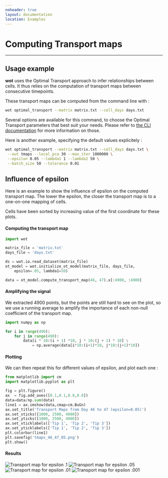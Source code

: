 ```yaml
---
noheader: true
layout: documentation
location: Examples
---
```


# Computing Transport maps
--------------------------

## Usage example ##

**wot** uses the Optimal Transport approach to infer relationships between cells.
It thus relies on the computation of transport maps between consecutive timepoints.

These transport maps can be computed from the command line with :

```sh
wot optimal_transport --matrix matrix.txt --cell_days days.txt
```

Several options are available for this command, to choose the Optimal Transport parameters
that best suit your needs. Please refer to [the CLI documentation]({{site.baseurl}}/cli_documentation#transport-maps)
for more information on those.

Here is another example, specifying the default values explicitely :

```sh
wot optimal_transport --matrix matrix.txt --cell_days days.txt \
 --out tmaps --local_pca 30 --max_iter 1000000 \
 --epsilon 0.05 --lambda1 1 --lambda2 50 \
 --batch_size 50 --tolerance 0.01
```

## Influence of epsilon ##

Here is an example to show the influence of epsilon on the computed
transport map. The lower the epsilon, the closer the transport map is
to a one-on-one mapping of cells.

Cells have been sorted by increasing value of the first coordinate for these plots.

#### Computing the transport map ####

```python
import wot

matrix_file = 'matrix.txt'
days_file = 'days.txt'

ds = wot.io.read_dataset(matrix_file)
ot_model = wot.initialize_ot_model(matrix_file, days_file,
    epsilon=.05, lambda1=50)

data = ot_model.compute_transport_map(46, 47).x[:4900, :4900]
```

#### Amplifying the signal ####

We extracted 4900 points, but the points are still hard to see on the plot,
so we use a running average to amplify the importance of each non-null
coefficient of the transport map.

```python
import numpy as np

for i in range(490):
    for j in range(490):
        data[i * 10:(i + 1) *10, j * 10:(j + 1) * 10] \
            = np.average(data[i*10:(i+1)*10, j*10:(j+1)*10])
```

#### Plotting ####

We can then repeat this for different values of epsilon, and plot each one :

```python
from matplotlib import cm
import matplotlib.pyplot as plt

fig = plt.figure()
ax  = fig.add_axes([0.1,0.1,0.8,0.8])
data=data/np.sum(data)
line1 = ax.imshow(data,cmap=cm.BuGn)
ax.set_title('Transport Maps from Day 46 to 47 (epsilon=0.05)')
ax.set_xticks([1000, 2500, 4000])
ax.set_yticks([1000, 2500, 4000])
ax.set_xticklabels(['Tip 1', 'Tip 2', 'Tip 3'])
ax.set_yticklabels(['Tip 1', 'Tip 2', 'Tip 3'])
plt.colorbar(line1)
plt.savefig('tmaps_46_47_05.png')
plt.show()
```

#### Results  ####

![Transport map for epsilon .1  ]({{site.baseurl}}/images/tmaps_46_47_1.png)
![Transport map for epsilon .05 ]({{site.baseurl}}/images/tmaps_46_47_05.png)
![Transport map for epsilon .01 ]({{site.baseurl}}/images/tmaps_46_47_01.png)
![Transport map for epsilon .001]({{site.baseurl}}/images/tmaps_46_47_001.png)
